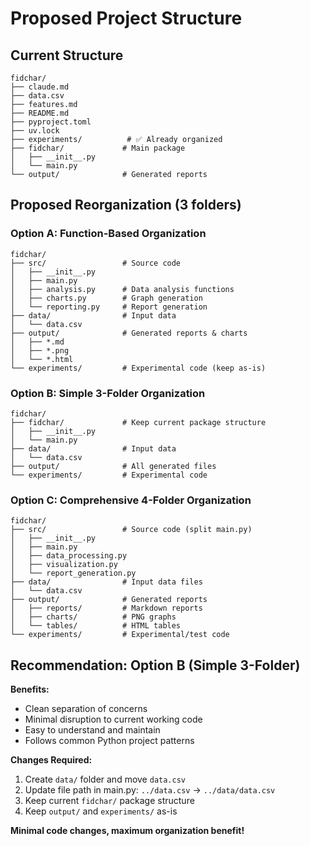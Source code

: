 # Proposed Project Structure

## Current Structure
```
fidchar/
├── claude.md
├── data.csv
├── features.md
├── README.md
├── pyproject.toml
├── uv.lock
├── experiments/          # ✅ Already organized
├── fidchar/             # Main package
│   ├── __init__.py
│   └── main.py
└── output/              # Generated reports
```

## Proposed Reorganization (3 folders)

### Option A: Function-Based Organization
```
fidchar/
├── src/                 # Source code
│   ├── __init__.py
│   ├── main.py
│   ├── analysis.py      # Data analysis functions
│   ├── charts.py        # Graph generation
│   └── reporting.py     # Report generation
├── data/                # Input data
│   └── data.csv
├── output/              # Generated reports & charts
│   ├── *.md
│   ├── *.png
│   └── *.html
└── experiments/         # Experimental code (keep as-is)
```

### Option B: Simple 3-Folder Organization
```
fidchar/
├── fidchar/             # Keep current package structure
│   ├── __init__.py
│   └── main.py
├── data/                # Input data
│   └── data.csv
├── output/              # All generated files
└── experiments/         # Experimental code
```

### Option C: Comprehensive 4-Folder Organization
```
fidchar/
├── src/                 # Source code (split main.py)
│   ├── __init__.py
│   ├── main.py
│   ├── data_processing.py
│   ├── visualization.py
│   └── report_generation.py
├── data/                # Input data files
│   └── data.csv
├── output/              # Generated reports
│   ├── reports/         # Markdown reports
│   ├── charts/          # PNG graphs
│   └── tables/          # HTML tables
└── experiments/         # Experimental/test code
```

## Recommendation: Option B (Simple 3-Folder)

**Benefits:**
- Clean separation of concerns
- Minimal disruption to current working code
- Easy to understand and maintain
- Follows common Python project patterns

**Changes Required:**
1. Create `data/` folder and move `data.csv`
2. Update file path in main.py: `../data.csv` → `../data/data.csv`
3. Keep current `fidchar/` package structure
4. Keep `output/` and `experiments/` as-is

**Minimal code changes, maximum organization benefit!**